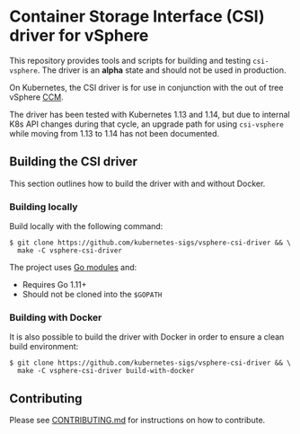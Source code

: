 # Container Storage Interface (CSI) driver for vSphere

This repository provides tools and scripts for building and testing `csi-vsphere`.
The driver is an **alpha** state and should not be used in production.

On Kubernetes, the CSI driver is for use in conjunction with the out of tree vSphere
[CCM](https://github.com/kubernetes/cloud-provider-vsphere).

The driver has been tested with Kubernetes 1.13 and 1.14, but due to internal K8s API
changes during that cycle, an upgrade path for using `csi-vsphere` while moving from
1.13 to 1.14 has not been documented.

## Building the CSI driver

This section outlines how to build the driver with and without Docker.

### Building locally

Build locally with the following command:

```shell
$ git clone https://github.com/kubernetes-sigs/vsphere-csi-driver && \
  make -C vsphere-csi-driver
```

The project uses [Go modules](https://github.com/golang/go/wiki/Modules) and:

* Requires Go 1.11+
* Should not be cloned into the `$GOPATH`

### Building with Docker

It is also possible to build the driver with Docker in order to ensure a clean build environment:

```shell
$ git clone https://github.com/kubernetes-sigs/vsphere-csi-driver && \
  make -C vsphere-csi-driver build-with-docker
```

## Contributing

Please see [CONTRIBUTING.md](CONTRIBUTING.md) for instructions on how to contribute.
